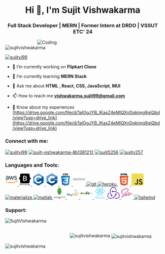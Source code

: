 
<h1 align="center">Hi 👋, I'm Sujit Vishwakarma</h1>
<h3 align="center">Full Stack Developer | MERN | Former Intern at DRDO | VSSUT ETC' 24</h3>
<img align="right" alt="Coding" width="400" src="https://media.tenor.com/rePDfDWO3XoAAAAd/hacking.gif">

<p align="left"> <img src="https://komarev.com/ghpvc/?username=sujitvishwakarma&label=Profile%20views&color=0e75b6&style=flat" alt="sujitvishwakarma" /> </p>

<p align="left"> <a href="https://twitter.com/sujitvi99" target="blank"><img src="https://img.shields.io/twitter/follow/sujitvi99?logo=twitter&style=for-the-badge" alt="sujitvi99" /></a> </p>

- 🔭 I’m currently working on **Flipkart Clone**

- 🌱 I’m currently learning **MERN Stack**

- 💬 Ask me about **HTML , React, CSS, JavaScript, MUI**

- 📫 How to reach me **vishwakarma.sujit99@gmail.com**

- 📄 Know about my experiences [https://drive.google.com/file/d/1alGgJYB_lKasZ4eMlQXnDqkjmg9qiQbd/view?usp=drive_link](https://drive.google.com/file/d/1alGgJYB_lKasZ4eMlQXnDqkjmg9qiQbd/view?usp=drive_link)

<h3 align="left">Connect with me:</h3>
<p align="left">
<a href="https://twitter.com/sujitvi99" target="blank"><img align="center" src="https://raw.githubusercontent.com/rahuldkjain/github-profile-readme-generator/master/src/images/icons/Social/twitter.svg" alt="sujitvi99" height="30" width="40" /></a>
<a href="https://linkedin.com/in/sujit-vishwakarma-8b1381212" target="blank"><img align="center" src="https://raw.githubusercontent.com/rahuldkjain/github-profile-readme-generator/master/src/images/icons/Social/linked-in-alt.svg" alt="sujit-vishwakarma-8b1381212" height="30" width="40" /></a>
<a href="https://instagram.com/sujit5256" target="blank"><img align="center" src="https://raw.githubusercontent.com/rahuldkjain/github-profile-readme-generator/master/src/images/icons/Social/instagram.svg" alt="sujit5256" height="30" width="40" /></a>
<a href="https://www.hackerrank.com/sujitv257" target="blank"><img align="center" src="https://raw.githubusercontent.com/rahuldkjain/github-profile-readme-generator/master/src/images/icons/Social/hackerrank.svg" alt="sujitv257" height="30" width="40" /></a>
</p>

<h3 align="left">Languages and Tools:</h3>
<p align="left"> <a href="https://aws.amazon.com" target="_blank" rel="noreferrer"> <img src="https://raw.githubusercontent.com/devicons/devicon/master/icons/amazonwebservices/amazonwebservices-original-wordmark.svg" alt="aws" width="40" height="40"/> </a> <a href="https://getbootstrap.com" target="_blank" rel="noreferrer"> <img src="https://raw.githubusercontent.com/devicons/devicon/master/icons/bootstrap/bootstrap-plain-wordmark.svg" alt="bootstrap" width="40" height="40"/> </a> <a href="https://www.cprogramming.com/" target="_blank" rel="noreferrer"> <img src="https://raw.githubusercontent.com/devicons/devicon/master/icons/c/c-original.svg" alt="c" width="40" height="40"/> </a> <a href="https://www.w3schools.com/cpp/" target="_blank" rel="noreferrer"> <img src="https://raw.githubusercontent.com/devicons/devicon/master/icons/cplusplus/cplusplus-original.svg" alt="cplusplus" width="40" height="40"/> </a> <a href="https://www.w3schools.com/css/" target="_blank" rel="noreferrer"> <img src="https://raw.githubusercontent.com/devicons/devicon/master/icons/css3/css3-original-wordmark.svg" alt="css3" width="40" height="40"/> </a> <a href="https://expressjs.com" target="_blank" rel="noreferrer"> <img src="https://raw.githubusercontent.com/devicons/devicon/master/icons/express/express-original-wordmark.svg" alt="express" width="40" height="40"/> </a> <a href="https://git-scm.com/" target="_blank" rel="noreferrer"> <img src="https://www.vectorlogo.zone/logos/git-scm/git-scm-icon.svg" alt="git" width="40" height="40"/> </a> <a href="https://heroku.com" target="_blank" rel="noreferrer"> <img src="https://www.vectorlogo.zone/logos/heroku/heroku-icon.svg" alt="heroku" width="40" height="40"/> </a> <a href="https://www.w3.org/html/" target="_blank" rel="noreferrer"> <img src="https://raw.githubusercontent.com/devicons/devicon/master/icons/html5/html5-original-wordmark.svg" alt="html5" width="40" height="40"/> </a> <a href="https://developer.mozilla.org/en-US/docs/Web/JavaScript" target="_blank" rel="noreferrer"> <img src="https://raw.githubusercontent.com/devicons/devicon/master/icons/javascript/javascript-original.svg" alt="javascript" width="40" height="40"/> </a> <a href="https://materializecss.com/" target="_blank" rel="noreferrer"> <img src="https://raw.githubusercontent.com/prplx/svg-logos/5585531d45d294869c4eaab4d7cf2e9c167710a9/svg/materialize.svg" alt="materialize" width="40" height="40"/> </a> <a href="https://www.mathworks.com/" target="_blank" rel="noreferrer"> <img src="https://upload.wikimedia.org/wikipedia/commons/2/21/Matlab_Logo.png" alt="matlab" width="40" height="40"/> </a> <a href="https://www.mongodb.com/" target="_blank" rel="noreferrer"> <img src="https://raw.githubusercontent.com/devicons/devicon/master/icons/mongodb/mongodb-original-wordmark.svg" alt="mongodb" width="40" height="40"/> </a> <a href="https://www.mysql.com/" target="_blank" rel="noreferrer"> <img src="https://raw.githubusercontent.com/devicons/devicon/master/icons/mysql/mysql-original-wordmark.svg" alt="mysql" width="40" height="40"/> </a> <a href="https://nodejs.org" target="_blank" rel="noreferrer"> <img src="https://raw.githubusercontent.com/devicons/devicon/master/icons/nodejs/nodejs-original-wordmark.svg" alt="nodejs" width="40" height="40"/> </a> <a href="https://reactjs.org/" target="_blank" rel="noreferrer"> <img src="https://raw.githubusercontent.com/devicons/devicon/master/icons/react/react-original-wordmark.svg" alt="react" width="40" height="40"/> </a> <a href="https://redux.js.org" target="_blank" rel="noreferrer"> <img src="https://raw.githubusercontent.com/devicons/devicon/master/icons/redux/redux-original.svg" alt="redux" width="40" height="40"/> </a> <a href="https://sass-lang.com" target="_blank" rel="noreferrer"> <img src="https://raw.githubusercontent.com/devicons/devicon/master/icons/sass/sass-original.svg" alt="sass" width="40" height="40"/> </a> <a href="https://tailwindcss.com/" target="_blank" rel="noreferrer"> <img src="https://www.vectorlogo.zone/logos/tailwindcss/tailwindcss-icon.svg" alt="tailwind" width="40" height="40"/> </a> </p>

<h3 align="left">Support:</h3>
<p><a href="https://www.buymeacoffee.com/SujitVishwakarma"> <img align="left" src="https://cdn.buymeacoffee.com/buttons/v2/default-yellow.png" height="50" width="210" alt="SujitVishwakarma" /></a></p><br><br>

<p><img align="left" src="https://github-readme-stats.vercel.app/api/top-langs?username=sujitvishwakarma&show_icons=true&locale=en&layout=compact" alt="sujitvishwakarma" /></p>

<p>&nbsp;<img align="center" src="https://github-readme-stats.vercel.app/api?username=sujitvishwakarma&show_icons=true&locale=en" alt="sujitvishwakarma" /></p>

<p><img align="center" src="https://github-readme-streak-stats.herokuapp.com/?user=sujitvishwakarma&" alt="sujitvishwakarma" /></p>

